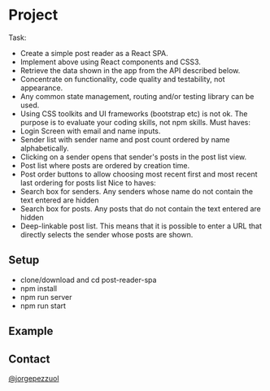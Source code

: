 # Project

Task:
* Create a simple post reader as a React SPA.
* Implement above using React components and CSS3.
* Retrieve the data shown in the app from the API described below.
* Concentrate on functionality, code quality and testability, not appearance.
* Any common state management, routing and/or testing library can be used.
* Using CSS toolkits and UI frameworks (bootstrap etc) is not ok. The purpose is to evaluate your coding skills, not npm skills.
Must haves:
* Login Screen with email and name inputs.
* Sender list with sender name and post count ordered by name alphabetically.
* Clicking on a sender opens that sender's posts in the post list view.
* Post list where posts are ordered by creation time.
* Post order buttons to allow choosing most recent first and most recent last ordering for posts list
Nice to haves:
* Search box for senders. Any senders whose name do not contain the text entered are hidden
* Search box for posts. Any posts that do not contain the text entered are hidden
* Deep-linkable post list. This means that it is possible to enter a URL that directly selects the sender whose posts are shown.

## Setup
* clone/download and cd post-reader-spa
* npm install
* npm run server
* npm run start

## Example


## Contact
[@jorgepezzuol](https://www.linkedin.com/in/jorge-pezzuol/)
